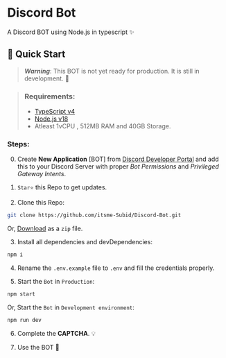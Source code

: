 # Discord Bot

A Discord BOT using Node.js in typescript ✨

## 📡 Quick Start

> **_Warning_**:
> This BOT is not yet ready for production. It is still in development. 🚧

> ### Requirements:
>
> - [TypeScript v4](https://www.typescriptlang.org/docs/handbook/typescript-in-5-minutes.html)
> - [Node.js v18](https://nodejs.org/)
> - Atleast 1vCPU , 512MB RAM and 40GB Storage.

### Steps:

0. Create **New Application** [BOT] from [Discord Developer Portal](https://discord.com/developers/applications) and add this to your Discord Server with proper _Bot Permissions_ and _Privileged Gateway Intents_.

1. `Star⭐` this Repo to get updates.

2. Clone this Repo:

```bash
git clone https://github.com/itsme-Subid/Discord-Bot.git
```

Or, [Download](https://github.com/itsme-Subid/Discord-Bot/archive/refs/heads/main.zip) as a `zip` file.

3.  Install all dependencies and devDependencies:

```bash
npm i
```

4. Rename the `.env.example` file to `.env` and fill the credentials properly.

5. Start the `Bot` in `Production`:

```bash
npm start
```

Or, Start the `Bot` in `Development environment`:

```bash
npm run dev
```

6. Complete the **CAPTCHA**. 💡

7. Use the BOT 🎉

